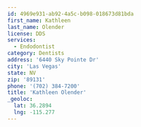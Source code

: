 ```yaml
---
id: 4969e931-ab92-4a5c-b098-018673d81bda
first_name: Kathleen
last_name: Olender
license: DDS
services:
  - Endodontist
category: Dentists
address: '6440 Sky Pointe Dr'
city: 'Las Vegas'
state: NV
zip: '89131'
phone: '(702) 384-7200'
title: 'Kathleen Olender'
_geoloc:
  lat: 36.2894
  lng: -115.277
---
```

